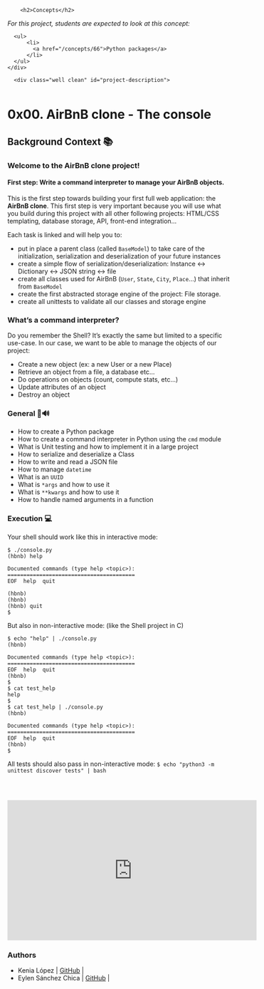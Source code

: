  
        <h2>Concepts</h2>

  <div class="panel panel-default">
    <div class="panel-body">
      <p>
        <em>For this project, students are expected to look at this concept:</em>
      </p>

      <ul>
          <li>
            <a href="/concepts/66">Python packages</a>
          </li>
      </ul>
    </div>
  </div>


      <div class="well clean" id="project-description">
  <p><img src="https://holbertonintranet.s3.amazonaws.com/uploads/medias/2018/6/65f4a1dd9c51265f49d0.png?X-Amz-Algorithm=AWS4-HMAC-SHA256&X-Amz-Credential=AKIARDDGGGOU5BHMTQX4%2F20211112%2Fus-east-1%2Fs3%2Faws4_request&X-Amz-Date=20211112T224652Z&X-Amz-Expires=86400&X-Amz-SignedHeaders=host&X-Amz-Signature=f203e22f28af206ed0602b91cb0a44a67bdbb5342780e45e9447fdce644afac8" alt="" style="" /></p>

  # 0x00. AirBnB clone - The console 

<h2>Background Context 📚</h2>

<h3>Welcome to the AirBnB clone project!</h3>

<h4>First step: Write a command interpreter to manage your AirBnB objects.</h4>

<p>This is the first step towards building your first full web application: the <strong>AirBnB clone</strong>.
This first step is very important because you will use what you build during this project with all other following projects: HTML/CSS templating, database storage, API, front-end integration&hellip; </p>

<p>Each task is linked and will help you to:</p>

<ul>
<li>put in place a parent class (called <code>BaseModel</code>) to take care of the initialization, serialization and deserialization of your future instances</li>
<li>create a simple flow of serialization/deserialization: Instance &lt;-&gt; Dictionary &lt;-&gt; JSON string &lt;-&gt; file</li>
<li>create all classes used for AirBnB (<code>User</code>, <code>State</code>, <code>City</code>, <code>Place</code>&hellip;) that inherit from <code>BaseModel</code></li>
<li>create the first abstracted storage engine of the project: File storage. </li>
<li>create all unittests to validate all our classes and storage engine</li>
</ul>

<h3>What&rsquo;s a command interpreter?</h3>

<p>Do you remember the Shell? It&rsquo;s exactly the same but limited to a specific use-case. In our case, we want to be able to manage the objects of our project:</p>

<ul>
<li>Create a new object (ex: a new User or a new Place)</li>
<li>Retrieve an object from a file, a database etc&hellip;</li>
<li>Do operations on objects (count, compute stats, etc&hellip;)</li>
<li>Update attributes of an object</li>
<li>Destroy an object</li>
</ul>

<h3>General 👋🔊</h3>

<ul>
<li>How to create a Python package</li>
<li>How to create a command interpreter in Python using the <code>cmd</code> module</li>
<li>What is Unit testing and how to implement it in a large project</li>
<li>How to serialize and deserialize a Class</li>
<li>How to write and read a JSON file</li>
<li>How to manage <code>datetime</code></li>
<li>What is an <code>UUID</code></li>
<li>What is <code>*args</code> and how to use it</li>
<li>What is <code>**kwargs</code> and how to use it</li>
<li>How to handle named arguments in a function</li>
</ul>

<h3>Execution 💻</h3>

<p>Your shell should work like this in interactive mode:</p>

<pre><code>$ ./console.py
(hbnb) help

Documented commands (type help &lt;topic&gt;):
========================================
EOF  help  quit

(hbnb) 
(hbnb) 
(hbnb) quit
$
</code></pre>

<p>But also in non-interactive mode: (like the Shell project in C)</p>

<pre><code>$ echo &quot;help&quot; | ./console.py
(hbnb)

Documented commands (type help &lt;topic&gt;):
========================================
EOF  help  quit
(hbnb) 
$
$ cat test_help
help
$
$ cat test_help | ./console.py
(hbnb)

Documented commands (type help &lt;topic&gt;):
========================================
EOF  help  quit
(hbnb) 
$
</code></pre>

<p>All tests should also pass in non-interactive mode: <code>$ echo &quot;python3 -m unittest discover tests&quot; | bash</code></p>

<p><img src="https://holbertonintranet.s3.amazonaws.com/uploads/medias/2018/6/815046647d23428a14ca.png?X-Amz-Algorithm=AWS4-HMAC-SHA256&X-Amz-Credential=AKIARDDGGGOU5BHMTQX4%2F20211112%2Fus-east-1%2Fs3%2Faws4_request&X-Amz-Date=20211112T224652Z&X-Amz-Expires=86400&X-Amz-SignedHeaders=host&X-Amz-Signature=8571367a14ded5f506a3c82fe47fa5f05157c195f75056432a843ccd6a26b0aa" alt="" style="" /></p>

<p><br /></p>

<iframe width="560" height="315" src="https://www.youtube.com/embed/p00ES-5K4C8" frameborder="0" allowfullscreen></iframe>

</div>


### Authors 
* Kenia López | [GitHub](https://github.com/kenialo19) |
* Eylen Sánchez Chica | [GitHub](https://github.com/EylenS) |

